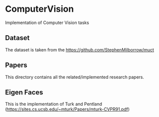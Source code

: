 # ComputerVision
Implementation of Computer Vision tasks

## Dataset
The dataset is taken from the https://github.com/StephenMilborrow/muct

## Papers
This directory contains all the related/implemented research papers.

## Eigen Faces
This is the implementation of Turk and Pentland (https://sites.cs.ucsb.edu/~mturk/Papers/mturk-CVPR91.pdf)
